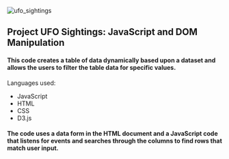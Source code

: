 ![ufo_sightings](../static/images/readme.gif)

## Project UFO Sightings: JavaScript and DOM Manipulation

#### This code creates a table of data dynamically based upon a dataset and allows the users to filter the table data for specific values. 
Languages used:
* JavaScript
* HTML
* CSS
* D3.js

#### The code uses a data form in the HTML document and a JavaScript code that listens for events and searches through the columns to find rows that match user input.